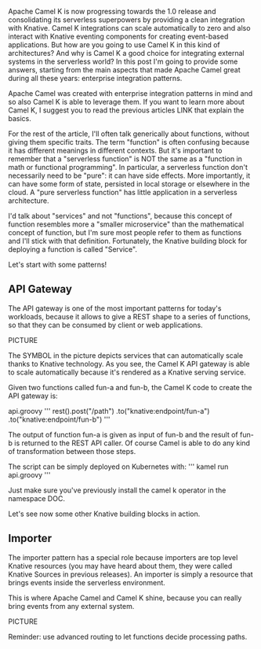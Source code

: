 Apache Camel K is now progressing towards the 1.0 release and consolidating its serverless superpowers by providing a clean integration with Knative.
Camel K integrations can scale automatically to zero and also interact with Knative eventing components for creating event-based applications. But how are you going to use Camel K in this kind of architectures? And why is Camel K a good choice for integrating external systems in the serverless world? In this post I'm going to provide some answers, starting from the main aspects that made Apache Camel great during all these years: enterprise integration patterns.

Apache Camel was created with enterprise integration patterns in mind and so also Camel K is able to leverage them. If you want to learn more about Camel K, I suggest you to read the previous articles LINK that explain the basics.

For the rest of the article, I'll often talk generically about functions, without giving them specific traits. The term "function" is often confusing because it has different meanings in different contexts. But it's important to remember that a "serverless function" is NOT the same as a "function in math or functional programming". In particular, a serverless function don't necessarily need to be "pure": it can have side effects. More importantly, it can have some form of state, persisted in local storage or elsewhere in the cloud. A "pure serverless function" has little application in a serverless architecture.

I'd talk about "services" and not "functions", because this concept of function resembles more a "smaller microservice" than the mathematical concept of function, but I'm sure most people refer to them as functions and I'll stick with that definition. Fortunately, the Knative building block for deploying a function is called "Service".

Let's start with some patterns!

## API Gateway

The API gateway is one of the most important patterns for today's workloads, because it allows to give a REST shape to a series of functions, so that they can be consumed by client or web applications.

PICTURE

The SYMBOL in the picture depicts services that can automatically scale thanks to Knative technology. As you see, the Camel K API gateway is able to scale automatically because it's rendered as a Knative serving service.

Given two functions called fun-a and fun-b, the Camel K code to create the API gateway is:

api.groovy
'''
rest().post("/path")
  .to("knative:endpoint/fun-a")
  .to("knative:endpoint/fun-b")
'''

The output of function fun-a is given as input of fun-b and the result of fun-b is returned to the REST API caller. Of course Camel is able to do any kind of transformation between those steps.

The script can be simply deployed on Kubernetes with:
'''
kamel run api.groovy
'''

Just make sure you've previously install the camel k operator in the namespace DOC.

Let's see now some other Knative building blocks in action.

## Importer

The importer pattern has a special role because importers are top level Knative resources (you may have heard about them, they were called Knative Sources in previous releases). An importer is simply a resource that brings events inside the serverless environment.

This is where Apache Camel and Camel K shine, because you can really bring events from any external system.

PICTURE




Reminder: use advanced routing to let functions decide processing paths.